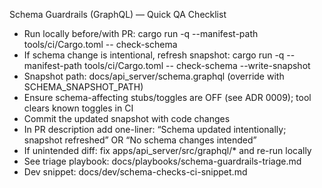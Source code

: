 Schema Guardrails (GraphQL) — Quick QA Checklist

- Run locally before/with PR:
  cargo run -q --manifest-path tools/ci/Cargo.toml -- check-schema
- If schema change is intentional, refresh snapshot:
  cargo run -q --manifest-path tools/ci/Cargo.toml -- check-schema --write-snapshot
- Snapshot path: docs/api_server/schema.graphql (override with SCHEMA_SNAPSHOT_PATH)
- Ensure schema-affecting stubs/toggles are OFF (see ADR 0009); tool clears known toggles in CI
- Commit the updated snapshot with code changes
- In PR description add one-liner:
  “Schema updated intentionally; snapshot refreshed” OR “No schema changes intended”
- If unintended diff: fix apps/api_server/src/graphql/* and re-run locally
- See triage playbook: docs/playbooks/schema-guardrails-triage.md
- Dev snippet: docs/dev/schema-checks-ci-snippet.md